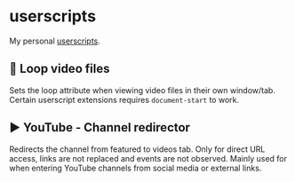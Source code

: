 # userscripts

My personal [userscripts](https://en.wikipedia.org/wiki/Userscript).

🔁 Loop video files
------
Sets the loop attribute when viewing video files in their own window/tab. Certain userscript extensions requires `document-start` to work.

▶️ YouTube - Channel redirector
------
Redirects the channel from featured to videos tab. Only for direct URL access, links are not replaced and events are not observed. Mainly used for when entering YouTube channels from social media or external links.
